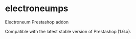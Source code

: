 # electroneumps
Electroneum Prestashop addon

Compatible with the latest stable version of Prestashop (1.6.x).
